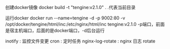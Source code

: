 创建docker镜像
docker build -t "tengine:v2.1.0" .
.代表当前目录

 
运行docker
docker run --name=tengine -d -p 9002:80 -v /opt/docker/tengine/html/inc:/etc/nginx/html/inc  tengine:v2.1.0 
-p端口，前面是宿主机端口，后面的是docker端口，-d后台运行


inotify : 监控文件变更
cron : 定时任务
nginx-log-rotate : nginx 日志 rotate


